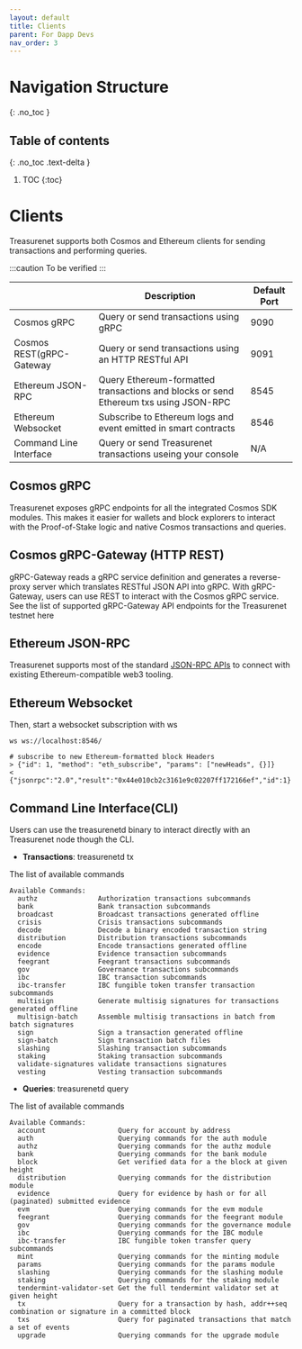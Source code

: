```yaml
---
layout: default
title: Clients
parent: For Dapp Devs
nav_order: 3
---
```

# Navigation Structure
{: .no_toc }

## Table of contents
{: .no_toc .text-delta }

1. TOC
{:toc}



# Clients

Treasurenet supports both Cosmos and Ethereum clients for sending transactions and performing queries.

:::caution
To be verified
:::

|                          | Description                                                                          | Default Port |
| ------------------------ | ------------------------------------------------------------------------------------ | ------------ |
| Cosmos gRPC              | Query or send transactions using gRPC                                                | 9090         |
| Cosmos REST(gRPC-Gateway | Query or send transactions using an HTTP RESTful API                                 | 9091         |
| Ethereum JSON-RPC        | Query Ethereum-formatted transactions and blocks or send Ethereum txs using JSON-RPC | 8545         |
| Ethereum Websocket       | Subscribe to Ethereum logs and event emitted in smart contracts                      | 8546         |
| Command Line Interface   | Query or send Treasurenet transactions useing your console                           | N/A          |

## Cosmos gRPC

Treasurenet exposes gRPC endpoints for all the integrated Cosmos SDK modules.
This makes it easier for wallets and block explorers to interact with the Proof-of-Stake logic and native Cosmos transactions and queries.

## Cosmos gRPC-Gateway (HTTP REST)

gRPC-Gateway reads a gRPC service definition and generates a reverse-proxy server which translates RESTful JSON API into gRPC. With gRPC-Gateway, users can use REST to interact with the Cosmos gRPC service.
See the list of supported gRPC-Gateway API endpoints for the Treasurenet testnet here

## Ethereum JSON-RPC

Treasurenet supports most of the standard [JSON-RPC APIs](https://) to connect with existing Ethereum-compatible web3 tooling.

## Ethereum Websocket

Then, start a websocket subscription with ws

```shell
ws ws://localhost:8546/

# subscribe to new Ethereum-formatted block Headers
> {"id": 1, "method": "eth_subscribe", "params": ["newHeads", {}]}
< {"jsonrpc":"2.0","result":"0x44e010cb2c3161e9c02207ff172166ef","id":1}
```

## Command Line Interface(CLI)

Users can use the treasurenetd binary to interact directly with an Treasurenet node though the CLI.

- **Transactions**: treasurenetd tx

The list of available commands

```shell
Available Commands:
  authz               Authorization transactions subcommands
  bank                Bank transaction subcommands
  broadcast           Broadcast transactions generated offline
  crisis              Crisis transactions subcommands
  decode              Decode a binary encoded transaction string
  distribution        Distribution transactions subcommands
  encode              Encode transactions generated offline
  evidence            Evidence transaction subcommands
  feegrant            Feegrant transactions subcommands
  gov                 Governance transactions subcommands
  ibc                 IBC transaction subcommands
  ibc-transfer        IBC fungible token transfer transaction subcommands
  multisign           Generate multisig signatures for transactions generated offline
  multisign-batch     Assemble multisig transactions in batch from batch signatures
  sign                Sign a transaction generated offline
  sign-batch          Sign transaction batch files
  slashing            Slashing transaction subcommands
  staking             Staking transaction subcommands
  validate-signatures validate transactions signatures
  vesting             Vesting transaction subcommands
```

- **Queries**: treasurenetd query

The list of available commands

```shell
Available Commands:
  account                  Query for account by address
  auth                     Querying commands for the auth module
  authz                    Querying commands for the authz module
  bank                     Querying commands for the bank module
  block                    Get verified data for a the block at given height
  distribution             Querying commands for the distribution module
  evidence                 Query for evidence by hash or for all (paginated) submitted evidence
  evm                      Querying commands for the evm module
  feegrant                 Querying commands for the feegrant module
  gov                      Querying commands for the governance module
  ibc                      Querying commands for the IBC module
  ibc-transfer             IBC fungible token transfer query subcommands
  mint                     Querying commands for the minting module
  params                   Querying commands for the params module
  slashing                 Querying commands for the slashing module
  staking                  Querying commands for the staking module
  tendermint-validator-set Get the full tendermint validator set at given height
  tx                       Query for a transaction by hash, addr++seq combination or signature in a committed block
  txs                      Query for paginated transactions that match a set of events
  upgrade                  Querying commands for the upgrade module
```